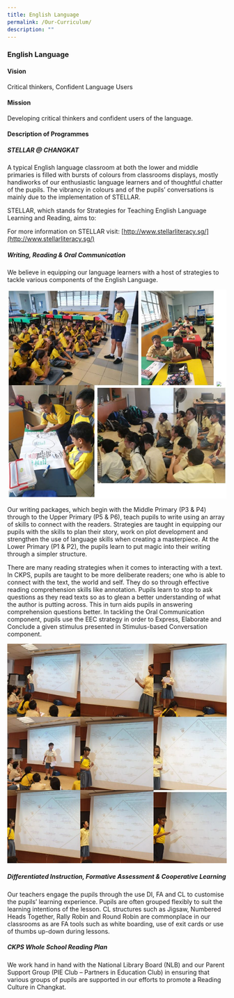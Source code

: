 ```yaml
---
title: English Language
permalink: /Our-Curriculum/
description: ""
---
```

### English Language

#### Vision
Critical thinkers, Confident Language Users

#### Mission
Developing critical thinkers and confident users of the language.

#### Description of Programmes

##### STELLAR @ CHANGKAT

A typical English language classroom at both the lower and middle primaries is filled with bursts of colours from classrooms displays, mostly handiworks of our enthusiastic language learners and of thoughtful chatter of the pupils. The vibrancy in colours and of the pupils’ conversations is mainly due to the implementation of STELLAR.

STELLAR, which stands for Strategies for Teaching English Language Learning and Reading, aims to:

For more information on STELLAR visit: [http://www.stellarliteracy.sg/](http://www.stellarliteracy.sg/)

##### Writing, Reading & Oral Communication
We believe in equipping our language learners with a host of strategies to tackle various components of the English Language.

![](/images/Capture.jpg)

Our writing packages, which begin with the Middle Primary (P3 & P4) through to the Upper Primary (P5 & P6), teach pupils to write using an array of skills to connect with the readers. Strategies are taught in equipping our pupils with the skills to plan their story, work on plot development and strengthen the use of language skills when creating a masterpiece. At the Lower Primary (P1 & P2), the pupils learn to put magic into their writing through a simpler structure.

There are many reading strategies when it comes to interacting with a text. In CKPS, pupils are taught to be more deliberate readers; one who is able to connect with the text, the world and self. They do so through effective reading comprehension skills like annotation. Pupils learn to stop to ask questions as they read texts so as to glean a better understanding of what the author is putting across. This in turn aids pupils in answering comprehension questions better. In tackling the Oral Communication component, pupils use the EEC strategy in order to Express, Elaborate and Conclude a given stimulus presented in Stimulus-based Conversation component.

![](/images/el5.jpg)

##### Differentiated Instruction, Formative Assessment & Cooperative Learning

Our teachers engage the pupils through the use DI, FA and CL to customise the pupils’ learning experience. Pupils are often grouped flexibly to suit the learning intentions of the lesson. CL structures such as Jigsaw, Numbered Heads Together, Rally Robin and Round Robin are commonplace in our classrooms as are FA tools such as white boarding, use of exit cards or use of thumbs up-down during lessons.     

  

##### CKPS Whole School Reading Plan
We work hand in hand with the National Library Board (NLB) and our Parent Support Group (PIE Club – Partners in Education Club) in ensuring that various groups of pupils are supported in our efforts to promote a Reading Culture in Changkat.